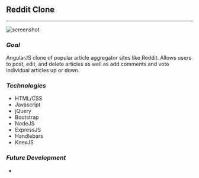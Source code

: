 ## Reddit Clone
* * *

![screenshot](https://github.com/danielbutts/reddit_clone/blob/master/static/screenshot.png)

### *Goal*
AngularJS clone of popular article aggregator sites like Reddit. Allows users to post, edit, and delete articles as well as add comments and vote individual articles up or down.

### *Technologies*
- HTML/CSS
- Javascript
- jQuery
- Bootstrap
- NodeJS
- ExpressJS
- Handlebars
- KnexJS

### *Future Development*
-
